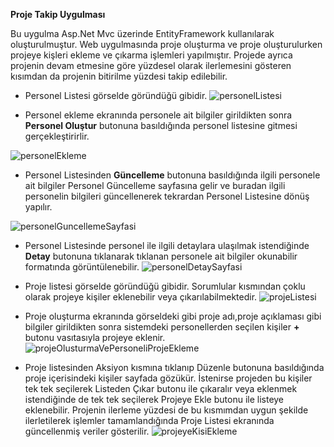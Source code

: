 <b>Proje Takip Uygulması</b>

Bu uygulma Asp.Net Mvc üzerinde EntityFramework kullanılarak oluşturulmuştur. Web uygulmasında proje oluşturma ve proje oluşturulurken projeye kişleri ekleme ve çıkarma işlemleri yapılmıştır. Projede ayrıca projenin devam etmesine göre yüzdesel olarak ilerlemesini gösteren 
kısımdan da projenin bitirilme yüzdesi takip edilebilir.

* Personel Listesi görselde göründüğü gibidir.
![personelListesi](https://github.com/user-attachments/assets/2b3c0dfb-f894-4c9e-abc8-7c3c7544e401)


* Personel ekleme ekranında personele ait bilgiler girildikten sonra <b>Personel Oluştur</b> butonuna basıldığında personel listesine gitmesi gerçekleştirirlir.

![personelEkleme](https://github.com/user-attachments/assets/c60ab123-9d9a-45fa-a681-ee587de9f0bc)

* Personel Listesinden <b>Güncelleme</b> butonuna basıldığında ilgili personele ait bilgiler Personel Güncelleme sayfasına gelir ve buradan ilgili personelin bilgileri güncellenerek tekrardan Personel Listesine dönüş yapılır.

![personelGuncellemeSayfasi](https://github.com/user-attachments/assets/9e4ac30a-c681-4f61-bbe7-545c345c9aab)

* Personel Listesinde personel ile ilgili detaylara ulaşılmak istendiğinde <b>Detay</b> butonuna tıklanarak tıklanan personele ait bilgiler okunabilir formatında görüntülenebilir.
![personelDetaySayfasi](https://github.com/user-attachments/assets/3097f8ba-2031-47e4-b33a-0fa858c68fe7)

* Proje listesi görselde göründüğü gibidir. Sorumlular kısmından çoklu olarak projeye kişiler eklenebilir veya çıkarılabilmektedir.
![projeListesi](https://github.com/user-attachments/assets/fe7d6eee-5f8e-49ab-98a0-ebf1395e287e)

* Proje oluşturma ekranında görseldeki gibi proje adı,proje açıklaması gibi bilgiler girildikten sonra sistemdeki personellerden seçilen kişiler <b>+</b> butonu vasıtasıyla projeye eklenir.
![projeOlusturmaVePersoneliProjeEkleme](https://github.com/user-attachments/assets/05f71578-40e7-460a-9f53-32b39985e81f)

* Proje listesinden Aksiyon kısmına tıklanıp Düzenle butonuna basıldığında proje içerisindeki kişiler sayfada gözükür. İstenirse projeden bu kişiler tek tek seçilerek Listeden Çıkar butonu ile çıkaralır veya eklenmek istendiğinde de tek tek seçilerek Projeye Ekle butonu
  ile listeye eklenebilir. Projenin ilerleme yüzdesi de bu kısmımdan uygun şekilde ilerletilerek işlemler tamamlandığında Proje Listesi ekranında güncellenmiş veriler gösterilir.
![projeyeKisiEkleme](https://github.com/user-attachments/assets/323fc4e9-ca17-486f-9c41-6d04ac5805ae)



